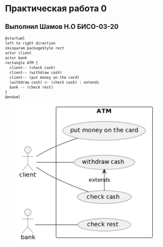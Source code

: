 # Практическая работа 0
## Выполнил Шамов Н.О БИСО-03-20
```plantuml
@startuml
left to right direction
skinparam packageStyle rect
actor client
actor bank
rectangle ATM {
  client-- (check cash)
  client-- (withdraw cash)
  client-- (put money on the card)
  (withdraw cash) <- (check cash) : extends
  bank -- (check rest)
}
@enduml
```
![Image alt](https://github.com/vikulek/tmp/blob/main/%D0%9F%D1%80%D0%B0%D0%BA%D1%82%D0%B8%D1%87%D0%B5%D1%81%D0%BA%D0%B0%D1%8F%200/zero.jpg)
